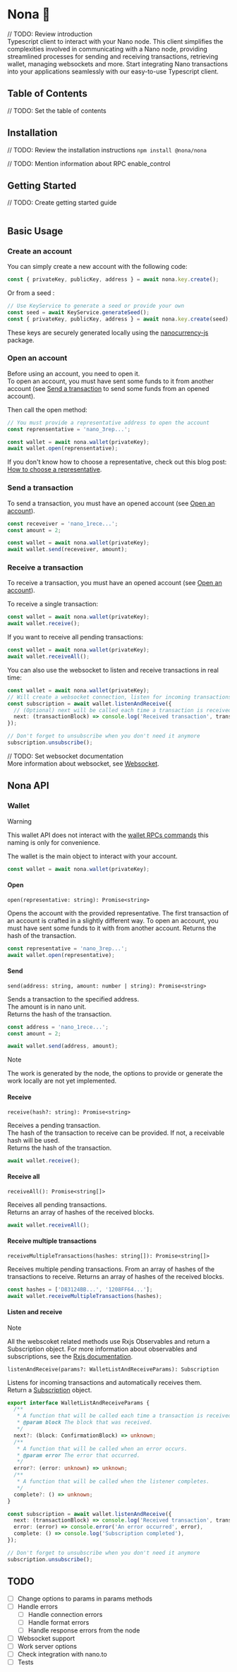 # Nona 👵

// TODO: Review introduction  
Typescript client to interact with your Nano node.
This client simplifies the complexities involved in communicating with a Nano node, providing streamlined processes for sending and receiving transactions, retrieving wallet, managing websockets and more.
Start integrating Nano transactions into your applications seamlessly with our easy-to-use Typescript client.

## Table of Contents

// TODO: Set the table of contents

## Installation

// TODO: Review the installation instructions
`npm install @nona/nona`

// TODO: Mention information about RPC enable_control

## Getting Started

// TODO: Create getting started guide

```typescript

```

## Basic Usage

### Create an account

You can simply create a new account with the following code:

```typescript
const { privateKey, publicKey, address } = await nona.key.create();
```

Or from a seed :

```typescript
// Use KeyService to generate a seed or provide your own
const seed = await KeyService.generateSeed();
const { privateKey, publicKey, address } = await nona.key.create(seed);
```

These keys are securely generated locally using the [nanocurrency-js](https://github.com/marvinroger/nanocurrency-js/tree/master/packages/nanocurrency) package.

### Open an account

Before using an account, you need to open it.  
To open an account, you must have sent some funds to it from another account (see [Send a transaction](#send-a-transaction) to send some funds from an opened account).

Then call the open method:

```typescript
// You must provide a representative address to open the account
const reprensentative = 'nano_3rep...';

const wallet = await nona.wallet(privateKey);
await wallet.open(reprensentative);
```

If you don't know how to choose a representative, check out this blog post: [How to choose a representative](https://nano.org/en/blog/how-to-choose-your-nano-representative--74f4c8c4).

### Send a transaction

To send a transaction, you must have an opened account (see [Open an account](#open-an-account)).

```typescript
const receveiver = 'nano_1rece...';
const amount = 2;

const wallet = await nona.wallet(privateKey);
await wallet.send(receveiver, amount);
```

### Receive a transaction

To receive a transaction, you must have an opened account (see [Open an account](#open-an-account)).

To receive a single transaction:

```typescript
const wallet = await nona.wallet(privateKey);
await wallet.receive();
```

If you want to receive all pending transactions:

```typescript
const wallet = await nona.wallet(privateKey);
await wallet.receiveAll();
```

You can also use the websocket to listen and receive transactions in real time:

```typescript
const wallet = await nona.wallet(privateKey);
// Will create a websocket connection, listen for incoming transactions and automatically receives them.
const subscription = await wallet.listenAndReceive({
  // (Optional) next will be called each time a transaction is received
  next: (transactionBlock) => console.log('Received transaction', transactionBlock),
});

// Don't forget to unsubscribe when you don't need it anymore
subscription.unsubscribe();
```

// TODO: Set websocket documentation  
More information about websocket, see [Websocket](#websocket).

## Nona API

### Wallet

> [!WARNING]  
> This wallet API does not interact with the [wallet RPCs commands](https://docs.nano.org/commands/rpc-protocol/#wallet-rpcs) this naming is only for convenience.

The wallet is the main object to interact with your account.

```typescript
const wallet = await nona.wallet(privateKey);
```

#### Open

`open(representative: string): Promise<string>`

Opens the account with the provided representative.
The first transaction of an account is crafted in a slightly different way. To open an account, you must have sent some funds to it with from another account.
Returns the hash of the transaction.

```typescript
const representative = 'nano_3rep...';
await wallet.open(representative);
```

#### Send

`send(address: string, amount: number | string): Promise<string>`

Sends a transaction to the specified address.  
The amount is in nano unit.  
Returns the hash of the transaction.

```typescript
const address = 'nano_1rece...';
const amount = 2;

await wallet.send(address, amount);
```

> [!NOTE]  
> The work is generated by the node, the options to provide or generate the work locally are not yet implemented.

#### Receive

`receive(hash?: string): Promise<string>`

Receives a pending transaction.  
The hash of the transaction to receive can be provided. If not, a receivable hash will be used.  
Returns the hash of the transaction.

```typescript
await wallet.receive();
```

#### Receive all

`receiveAll(): Promise<string[]>`

Receives all pending transactions.  
Returns an array of hashes of the received blocks.

```typescript
await wallet.receiveAll();
```

#### Receive multiple transactions

`receiveMultipleTransactions(hashes: string[]): Promise<string[]>`

Receives multiple pending transactions.
From an array of hashes of the transactions to receive.
Returns an array of hashes of the received blocks.

```typescript
const hashes = ['D83124BB...', '1208FF64...'];
await wallet.receiveMultipleTransactions(hashes);
```

#### Listen and receive

> [!NOTE]  
> All the webscoket related methods use Rxjs Observables and return a Subscription object. For more information about observables and subscriptions, see the [Rxjs documentation](https://rxjs.dev/).

`listenAndReceive(params?: WalletListAndReceiveParams): Subscription`

Listens for incoming transactions and automatically receives them.  
Return a [Subscription](https://rxjs.dev/guide/subscription) object.

```typescript
export interface WalletListAndReceiveParams {
  /**
   * A function that will be called each time a transaction is received.
   * @param block The block that was received.
   */
  next?: (block: ConfirmationBlock) => unknown;
  /**
   * A function that will be called when an error occurs.
   * @param error The error that occurred.
   */
  error?: (error: unknown) => unknown;
  /**
   * A function that will be called when the listener completes.
   */
  complete?: () => unknown;
}
```

```typescript
const subscription = await wallet.listenAndReceive({
  next: (transactionBlock) => console.log('Received transaction', transactionBlock),
  error: (error) => console.error('An error occurred', error),
  complete: () => console.log('Subscription completed'),
});

// Don't forget to unsubscribe when you don't need it anymore
subscription.unsubscribe();
```

## TODO

- [ ] Change options to params in params methods
- [ ] Handle errors
  - [ ] Handle connection errors
  - [ ] Handle format errors
  - [ ] Handle response errors from the node
- [ ] Websocket support
- [ ] Work server options
- [ ] Check integration with nano.to
- [ ] Tests

```

```
